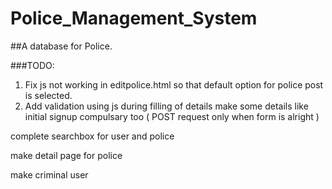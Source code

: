# Police_Management_System
##A database for Police.


###TODO:
1. Fix js not working in editpolice.html so that default option for police post is selected.
2. Add validation using js during filling of details make some details like initial signup compulsary too
( POST request only when form is alright )



complete searchbox for user and police

make detail page for police

make criminal user

